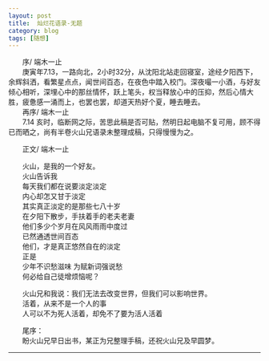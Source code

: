 ```yaml
---
layout: post  
title:  灿烂花语录-无题  
category: blog  
tags: [随想]  
---
```

&emsp;&emsp;序/ 端木一止  
&emsp;&emsp;庚寅年7.13，一路向北，2小时32分，从沈阳北站走回寝室，途经夕阳西下，余辉斜洒，看繁星点点，闻世间百态，在夜色中踏入校门。深夜嘬一小酒，与好友倾心相听，深埋心中的那丝情怀，跃上笔头，权当释放心中的压抑，然后心情大胜，疲惫感一涌而上，也罢也罢，却道天热好个夏，睡去睡去。  
&emsp;&emsp;再序/ 端木一止  
&emsp;&emsp;7.14 亥时，临断网之际，苦思此稿是否可贴，然明日起电脑不复可用，顾不得已而晒之，尚有半卷火山兄语录未整理成稿，只得慢慢为之。  

&emsp;&emsp;正文/ 端木一止 
 
&emsp;&emsp;火山，是我的一个好友。  
&emsp;&emsp;火山告诉我  
&emsp;&emsp;每天我们都在说要淡定淡定  
&emsp;&emsp;内心却怎又甘于淡定  
&emsp;&emsp;其实真正淡定的是那些七八十岁  
&emsp;&emsp;在夕阳下散步，手扶着手的老夫老妻  
&emsp;&emsp;他们多少个岁月在风风雨雨中度过  
&emsp;&emsp;已然通透世间百态  
&emsp;&emsp;他们，才是真正悠然自在的淡定  
&emsp;&emsp;正是  
&emsp;&emsp;少年不识愁滋味 为赋新词强说愁  
&emsp;&emsp;何必给自己徒增烦恼呢？  

&emsp;&emsp;火山兄和我说：我们无法去改变世界，但我们可以影响世界。  
&emsp;&emsp;活着，从来不是一个人的事  
&emsp;&emsp;人可以不为死人活着，却免不了要为活人活着  

&emsp;&emsp;尾序：  
&emsp;&emsp;盼火山兄早日出书，某正为兄整理手稿，还祝火山兄及早圆梦。  
- - -
